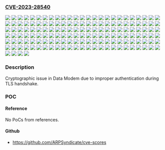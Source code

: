 ### [CVE-2023-28540](https://cve.mitre.org/cgi-bin/cvename.cgi?name=CVE-2023-28540)
![](https://img.shields.io/static/v1?label=Product&message=Snapdragon&color=blue)
![](https://img.shields.io/static/v1?label=Version&message=315%205G%20IoT%20Modem%20&color=brightgreen)
![](https://img.shields.io/static/v1?label=Version&message=AQT1000%20&color=brightgreen)
![](https://img.shields.io/static/v1?label=Version&message=AR8035%20&color=brightgreen)
![](https://img.shields.io/static/v1?label=Version&message=CSRA6620%20&color=brightgreen)
![](https://img.shields.io/static/v1?label=Version&message=CSRA6640%20&color=brightgreen)
![](https://img.shields.io/static/v1?label=Version&message=FastConnect%206200%20&color=brightgreen)
![](https://img.shields.io/static/v1?label=Version&message=FastConnect%206700%20&color=brightgreen)
![](https://img.shields.io/static/v1?label=Version&message=FastConnect%206800%20&color=brightgreen)
![](https://img.shields.io/static/v1?label=Version&message=FastConnect%206900%20&color=brightgreen)
![](https://img.shields.io/static/v1?label=Version&message=FastConnect%207800%20&color=brightgreen)
![](https://img.shields.io/static/v1?label=Version&message=QCA6391%20&color=brightgreen)
![](https://img.shields.io/static/v1?label=Version&message=QCA6420%20&color=brightgreen)
![](https://img.shields.io/static/v1?label=Version&message=QCA6421%20&color=brightgreen)
![](https://img.shields.io/static/v1?label=Version&message=QCA6426%20&color=brightgreen)
![](https://img.shields.io/static/v1?label=Version&message=QCA6430%20&color=brightgreen)
![](https://img.shields.io/static/v1?label=Version&message=QCA6431%20&color=brightgreen)
![](https://img.shields.io/static/v1?label=Version&message=QCA6436%20&color=brightgreen)
![](https://img.shields.io/static/v1?label=Version&message=QCA6574A%20&color=brightgreen)
![](https://img.shields.io/static/v1?label=Version&message=QCA6574AU%20&color=brightgreen)
![](https://img.shields.io/static/v1?label=Version&message=QCA6595AU%20&color=brightgreen)
![](https://img.shields.io/static/v1?label=Version&message=QCA6696%20&color=brightgreen)
![](https://img.shields.io/static/v1?label=Version&message=QCA6698AQ%20&color=brightgreen)
![](https://img.shields.io/static/v1?label=Version&message=QCA8081%20&color=brightgreen)
![](https://img.shields.io/static/v1?label=Version&message=QCA8337%20&color=brightgreen)
![](https://img.shields.io/static/v1?label=Version&message=QCC710%20&color=brightgreen)
![](https://img.shields.io/static/v1?label=Version&message=QCM2290%20&color=brightgreen)
![](https://img.shields.io/static/v1?label=Version&message=QCM4290%20&color=brightgreen)
![](https://img.shields.io/static/v1?label=Version&message=QCM4325%20&color=brightgreen)
![](https://img.shields.io/static/v1?label=Version&message=QCM4490%20&color=brightgreen)
![](https://img.shields.io/static/v1?label=Version&message=QCM6125%20&color=brightgreen)
![](https://img.shields.io/static/v1?label=Version&message=QCM6490%20&color=brightgreen)
![](https://img.shields.io/static/v1?label=Version&message=QCM8550%20&color=brightgreen)
![](https://img.shields.io/static/v1?label=Version&message=QCN6024%20&color=brightgreen)
![](https://img.shields.io/static/v1?label=Version&message=QCN6224%20&color=brightgreen)
![](https://img.shields.io/static/v1?label=Version&message=QCN6274%20&color=brightgreen)
![](https://img.shields.io/static/v1?label=Version&message=QCN9024%20&color=brightgreen)
![](https://img.shields.io/static/v1?label=Version&message=QCS2290%20&color=brightgreen)
![](https://img.shields.io/static/v1?label=Version&message=QCS410%20&color=brightgreen)
![](https://img.shields.io/static/v1?label=Version&message=QCS4290%20&color=brightgreen)
![](https://img.shields.io/static/v1?label=Version&message=QCS4490%20&color=brightgreen)
![](https://img.shields.io/static/v1?label=Version&message=QCS610%20&color=brightgreen)
![](https://img.shields.io/static/v1?label=Version&message=QCS6125%20&color=brightgreen)
![](https://img.shields.io/static/v1?label=Version&message=QCS6490%20&color=brightgreen)
![](https://img.shields.io/static/v1?label=Version&message=QCS8550%20&color=brightgreen)
![](https://img.shields.io/static/v1?label=Version&message=QFW7114%20&color=brightgreen)
![](https://img.shields.io/static/v1?label=Version&message=QFW7124%20&color=brightgreen)
![](https://img.shields.io/static/v1?label=Version&message=Qualcomm%20205%20Mobile%20Platform%20&color=brightgreen)
![](https://img.shields.io/static/v1?label=Version&message=Qualcomm%20215%20Mobile%20Platform%20&color=brightgreen)
![](https://img.shields.io/static/v1?label=Version&message=Qualcomm%20Video%20Collaboration%20VC1%20Platform%20&color=brightgreen)
![](https://img.shields.io/static/v1?label=Version&message=Qualcomm%20Video%20Collaboration%20VC3%20Platform%20&color=brightgreen)
![](https://img.shields.io/static/v1?label=Version&message=SD%20675%20&color=brightgreen)
![](https://img.shields.io/static/v1?label=Version&message=SD460%20&color=brightgreen)
![](https://img.shields.io/static/v1?label=Version&message=SD662%20&color=brightgreen)
![](https://img.shields.io/static/v1?label=Version&message=SD675%20&color=brightgreen)
![](https://img.shields.io/static/v1?label=Version&message=SD730%20&color=brightgreen)
![](https://img.shields.io/static/v1?label=Version&message=SD855%20&color=brightgreen)
![](https://img.shields.io/static/v1?label=Version&message=SD865%205G%20&color=brightgreen)
![](https://img.shields.io/static/v1?label=Version&message=SD888%20&color=brightgreen)
![](https://img.shields.io/static/v1?label=Version&message=SDX55%20&color=brightgreen)
![](https://img.shields.io/static/v1?label=Version&message=SDX57M%20&color=brightgreen)
![](https://img.shields.io/static/v1?label=Version&message=SG4150P%20&color=brightgreen)
![](https://img.shields.io/static/v1?label=Version&message=SG8275P%20&color=brightgreen)
![](https://img.shields.io/static/v1?label=Version&message=SM6250%20&color=brightgreen)
![](https://img.shields.io/static/v1?label=Version&message=SM6250P%20&color=brightgreen)
![](https://img.shields.io/static/v1?label=Version&message=SM7250P%20&color=brightgreen)
![](https://img.shields.io/static/v1?label=Version&message=SM7315%20&color=brightgreen)
![](https://img.shields.io/static/v1?label=Version&message=SM7325P%20&color=brightgreen)
![](https://img.shields.io/static/v1?label=Version&message=SM8550P%20&color=brightgreen)
![](https://img.shields.io/static/v1?label=Version&message=SW5100%20&color=brightgreen)
![](https://img.shields.io/static/v1?label=Version&message=SW5100P%20&color=brightgreen)
![](https://img.shields.io/static/v1?label=Version&message=SXR2130%20&color=brightgreen)
![](https://img.shields.io/static/v1?label=Version&message=Smart%20Audio%20400%20Platform%20&color=brightgreen)
![](https://img.shields.io/static/v1?label=Version&message=Snapdragon%20210%20Processor%20&color=brightgreen)
![](https://img.shields.io/static/v1?label=Version&message=Snapdragon%20212%20Mobile%20Platform%20&color=brightgreen)
![](https://img.shields.io/static/v1?label=Version&message=Snapdragon%204%20Gen%201%20Mobile%20Platform%20&color=brightgreen)
![](https://img.shields.io/static/v1?label=Version&message=Snapdragon%204%20Gen%202%20Mobile%20Platform%20&color=brightgreen)
![](https://img.shields.io/static/v1?label=Version&message=Snapdragon%20439%20Mobile%20Platform%20&color=brightgreen)
![](https://img.shields.io/static/v1?label=Version&message=Snapdragon%20460%20Mobile%20Platform%20&color=brightgreen)
![](https://img.shields.io/static/v1?label=Version&message=Snapdragon%20480%205G%20Mobile%20Platform%20&color=brightgreen)
![](https://img.shields.io/static/v1?label=Version&message=Snapdragon%20480%2B%205G%20Mobile%20Platform%20(SM4350-AC)%20&color=brightgreen)
![](https://img.shields.io/static/v1?label=Version&message=Snapdragon%20662%20Mobile%20Platform%20&color=brightgreen)
![](https://img.shields.io/static/v1?label=Version&message=Snapdragon%20665%20Mobile%20Platform%20&color=brightgreen)
![](https://img.shields.io/static/v1?label=Version&message=Snapdragon%20675%20Mobile%20Platform%20&color=brightgreen)
![](https://img.shields.io/static/v1?label=Version&message=Snapdragon%20678%20Mobile%20Platform%20(SM6150-AC)%20&color=brightgreen)
![](https://img.shields.io/static/v1?label=Version&message=Snapdragon%20680%204G%20Mobile%20Platform%20&color=brightgreen)
![](https://img.shields.io/static/v1?label=Version&message=Snapdragon%20685%204G%20Mobile%20Platform%20(SM6225-AD)%20&color=brightgreen)
![](https://img.shields.io/static/v1?label=Version&message=Snapdragon%20690%205G%20Mobile%20Platform%20&color=brightgreen)
![](https://img.shields.io/static/v1?label=Version&message=Snapdragon%20695%205G%20Mobile%20Platform%20&color=brightgreen)
![](https://img.shields.io/static/v1?label=Version&message=Snapdragon%20720G%20Mobile%20Platform%20&color=brightgreen)
![](https://img.shields.io/static/v1?label=Version&message=Snapdragon%20730%20Mobile%20Platform%20(SM7150-AA)%20&color=brightgreen)
![](https://img.shields.io/static/v1?label=Version&message=Snapdragon%20730G%20Mobile%20Platform%20(SM7150-AB)%20&color=brightgreen)
![](https://img.shields.io/static/v1?label=Version&message=Snapdragon%20732G%20Mobile%20Platform%20(SM7150-AC)%20&color=brightgreen)
![](https://img.shields.io/static/v1?label=Version&message=Snapdragon%20750G%205G%20Mobile%20Platform%20&color=brightgreen)
![](https://img.shields.io/static/v1?label=Version&message=Snapdragon%20765%205G%20Mobile%20Platform%20(SM7250-AA)%20&color=brightgreen)
![](https://img.shields.io/static/v1?label=Version&message=Snapdragon%20765G%205G%20Mobile%20Platform%20(SM7250-AB)%20&color=brightgreen)
![](https://img.shields.io/static/v1?label=Version&message=Snapdragon%20768G%205G%20Mobile%20Platform%20(SM7250-AC)%20&color=brightgreen)
![](https://img.shields.io/static/v1?label=Version&message=Snapdragon%20778G%205G%20Mobile%20Platform%20&color=brightgreen)
![](https://img.shields.io/static/v1?label=Version&message=Snapdragon%20778G%2B%205G%20Mobile%20Platform%20(SM7325-AE)%20&color=brightgreen)
![](https://img.shields.io/static/v1?label=Version&message=Snapdragon%20780G%205G%20Mobile%20Platform%20&color=brightgreen)
![](https://img.shields.io/static/v1?label=Version&message=Snapdragon%20782G%20Mobile%20Platform%20(SM7325-AF)%20&color=brightgreen)
![](https://img.shields.io/static/v1?label=Version&message=Snapdragon%207c%20Compute%20Platform%20(SC7180-AC)%20&color=brightgreen)
![](https://img.shields.io/static/v1?label=Version&message=Snapdragon%207c%20Gen%202%20Compute%20Platform%20(SC7180-AD)%20%22Rennell%20Pro%22%20&color=brightgreen)
![](https://img.shields.io/static/v1?label=Version&message=Snapdragon%207c%2B%20Gen%203%20Compute%20&color=brightgreen)
![](https://img.shields.io/static/v1?label=Version&message=Snapdragon%208%20Gen%201%20Mobile%20Platform%20&color=brightgreen)
![](https://img.shields.io/static/v1?label=Version&message=Snapdragon%208%20Gen%202%20Mobile%20Platform%20&color=brightgreen)
![](https://img.shields.io/static/v1?label=Version&message=Snapdragon%208%2B%20Gen%201%20Mobile%20Platform%20&color=brightgreen)
![](https://img.shields.io/static/v1?label=Version&message=Snapdragon%208%2B%20Gen%202%20Mobile%20Platform%20&color=brightgreen)
![](https://img.shields.io/static/v1?label=Version&message=Snapdragon%20855%20Mobile%20Platform%20&color=brightgreen)
![](https://img.shields.io/static/v1?label=Version&message=Snapdragon%20855%2B%2F860%20Mobile%20Platform%20(SM8150-AC)%20&color=brightgreen)
![](https://img.shields.io/static/v1?label=Version&message=Snapdragon%20865%205G%20Mobile%20Platform%20&color=brightgreen)
![](https://img.shields.io/static/v1?label=Version&message=Snapdragon%20865%2B%205G%20Mobile%20Platform%20(SM8250-AB)%20&color=brightgreen)
![](https://img.shields.io/static/v1?label=Version&message=Snapdragon%20870%205G%20Mobile%20Platform%20(SM8250-AC)%20&color=brightgreen)
![](https://img.shields.io/static/v1?label=Version&message=Snapdragon%20888%205G%20Mobile%20Platform%20&color=brightgreen)
![](https://img.shields.io/static/v1?label=Version&message=Snapdragon%20888%2B%205G%20Mobile%20Platform%20(SM8350-AC)%20&color=brightgreen)
![](https://img.shields.io/static/v1?label=Version&message=Snapdragon%20Auto%205G%20Modem-RF%20&color=brightgreen)
![](https://img.shields.io/static/v1?label=Version&message=Snapdragon%20W5%2B%20Gen%201%20Wearable%20Platform%20&color=brightgreen)
![](https://img.shields.io/static/v1?label=Version&message=Snapdragon%20X50%205G%20Modem-RF%20System%20&color=brightgreen)
![](https://img.shields.io/static/v1?label=Version&message=Snapdragon%20X55%205G%20Modem-RF%20System%20&color=brightgreen)
![](https://img.shields.io/static/v1?label=Version&message=Snapdragon%20X65%205G%20Modem-RF%20System%20&color=brightgreen)
![](https://img.shields.io/static/v1?label=Version&message=Snapdragon%20X70%20Modem-RF%20System%20&color=brightgreen)
![](https://img.shields.io/static/v1?label=Version&message=Snapdragon%20X75%205G%20Modem-RF%20System%20&color=brightgreen)
![](https://img.shields.io/static/v1?label=Version&message=Snapdragon%20XR2%205G%20Platform%20&color=brightgreen)
![](https://img.shields.io/static/v1?label=Version&message=WCD9326%20&color=brightgreen)
![](https://img.shields.io/static/v1?label=Version&message=WCD9335%20&color=brightgreen)
![](https://img.shields.io/static/v1?label=Version&message=WCD9340%20&color=brightgreen)
![](https://img.shields.io/static/v1?label=Version&message=WCD9341%20&color=brightgreen)
![](https://img.shields.io/static/v1?label=Version&message=WCD9360%20&color=brightgreen)
![](https://img.shields.io/static/v1?label=Version&message=WCD9370%20&color=brightgreen)
![](https://img.shields.io/static/v1?label=Version&message=WCD9371%20&color=brightgreen)
![](https://img.shields.io/static/v1?label=Version&message=WCD9375%20&color=brightgreen)
![](https://img.shields.io/static/v1?label=Version&message=WCD9380%20&color=brightgreen)
![](https://img.shields.io/static/v1?label=Version&message=WCD9385%20&color=brightgreen)
![](https://img.shields.io/static/v1?label=Version&message=WCD9390%20&color=brightgreen)
![](https://img.shields.io/static/v1?label=Version&message=WCD9395%20&color=brightgreen)
![](https://img.shields.io/static/v1?label=Version&message=WCN3610%20&color=brightgreen)
![](https://img.shields.io/static/v1?label=Version&message=WCN3615%20&color=brightgreen)
![](https://img.shields.io/static/v1?label=Version&message=WCN3660B%20&color=brightgreen)
![](https://img.shields.io/static/v1?label=Version&message=WCN3680B%20&color=brightgreen)
![](https://img.shields.io/static/v1?label=Version&message=WCN3910%20&color=brightgreen)
![](https://img.shields.io/static/v1?label=Version&message=WCN3950%20&color=brightgreen)
![](https://img.shields.io/static/v1?label=Version&message=WCN3980%20&color=brightgreen)
![](https://img.shields.io/static/v1?label=Version&message=WCN3988%20&color=brightgreen)
![](https://img.shields.io/static/v1?label=Version&message=WCN3990%20&color=brightgreen)
![](https://img.shields.io/static/v1?label=Version&message=WCN6740%20&color=brightgreen)
![](https://img.shields.io/static/v1?label=Version&message=WSA8810%20&color=brightgreen)
![](https://img.shields.io/static/v1?label=Version&message=WSA8815%20&color=brightgreen)
![](https://img.shields.io/static/v1?label=Version&message=WSA8830%20&color=brightgreen)
![](https://img.shields.io/static/v1?label=Version&message=WSA8832%20&color=brightgreen)
![](https://img.shields.io/static/v1?label=Version&message=WSA8835%20&color=brightgreen)
![](https://img.shields.io/static/v1?label=Version&message=WSA8840%20&color=brightgreen)
![](https://img.shields.io/static/v1?label=Version&message=WSA8845%20&color=brightgreen)
![](https://img.shields.io/static/v1?label=Version&message=WSA8845H%20&color=brightgreen)
![](https://img.shields.io/static/v1?label=Vulnerability&message=CWE-287%20Improper%20Authentication&color=brightgreen)

### Description

Cryptographic issue in Data Modem due to improper authentication during TLS handshake.

### POC

#### Reference
No PoCs from references.

#### Github
- https://github.com/ARPSyndicate/cve-scores

